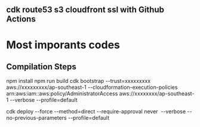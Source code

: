## cdk route53 s3 cloudfront ssl with Github Actions

# Most imporants codes

## Compilation Steps
npm install
npm run build
cdk bootstrap --trust=xxxxxxxxx aws://xxxxxxxxx/ap-southeast-1 --cloudformation-execution-policies arn:aws:iam::aws:policy/AdministratorAccess aws://xxxxxxxx/ap-southeast-1 --verbose --profile=default

cdk deploy --force --method=direct --require-approval never  --verbose --no-previous-parameters --profile=default